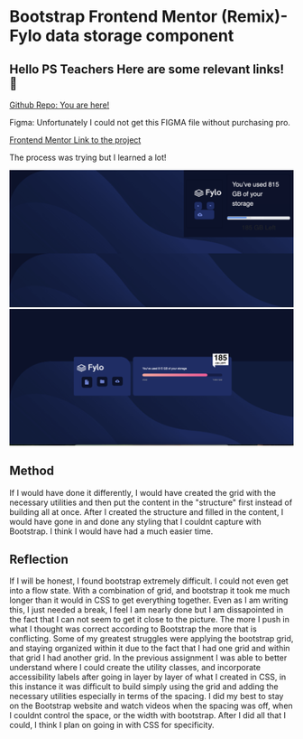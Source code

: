 # Bootstrap Frontend Mentor (Remix)- Fylo data storage component


## Hello PS Teachers Here are some relevant links! 👋


[Github Repo: You are here!](https://github.com/4Drea4/AndreaE_SBA3)

Figma: Unfortunately I could not get this FIGMA file without purchasing pro. 

[Frontend Mentor Link to the project](https://www.frontendmentor.io/challenges/fylo-data-storage-component-1dZPRbV5n?tab=downloads) 

The process was trying but I learned a lot!

![When I was ready to give up](images/give-up.png)
![My finished project](images/finished-project.png)


## Method
If I would have done it differently, I would have created the grid with the necessary utilities and then put the content in the "structure" first instead of building all at once. After I created the structure and filled in the content, I would have gone in and done any styling that I couldnt capture with Bootstrap. I think I would have had a much easier time. 

## Reflection

If I will be honest, I found bootstrap extremely difficult. I could not even get into a flow state. With a combination of grid, and bootstrap it took me much longer than it would in CSS to get everything together. Even as I am writing this, I just needed a break, I feel I am nearly done but I am dissapointed in the fact that I can not seem to get it close to the picture. The more I push in what I thought was correct according to Bootstrap the more that is conflicting. 
Some of my greatest struggles were applying the bootstrap grid, and staying organized within it due to the fact that I had one grid and within that grid I had another grid. In the previous assignment I was able to better understand where I could create the utility classes, and incorporate accessibility labels after going in layer by layer of what I created in CSS, in this instance it was difficult to build simply using the grid and adding the necessary utilities especially in terms of the spacing. 
I did my best to stay on the Bootstrap website and watch videos when the spacing was off, when I couldnt control the space, or the width with bootstrap. After I did all that I could, I think I plan on going in with CSS for specificity. 
